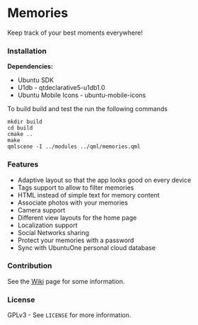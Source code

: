 # Memories #

Keep track of your best moments everywhere!

### Installation ###

**Dependencies:**

 * Ubuntu SDK
 * U1db - qtdeclarative5-u1db1.0
 * Ubuntu Mobile Icons - ubuntu-mobile-icons

To build build and test the run the following commands
    
    mkdir build
    cd build
    cmake ..
    make
    qmlscene -I ../modules ../qml/memories.qml

### Features ###
 
 * Adaptive layout so that the app looks good on every device
 * Tags support to allow to filter memories
 * HTML instead of simple text for memory content
 * Associate photos with your memories
 * Camera support
 * Different view layouts for the home page
 * Localization support
 * Social Networks sharing
 * Protect your memories with a password
 * Sync with UbuntuOne personal cloud database

### Contribution ###

See the [Wiki](https://github.com/Mefrio/Memories/wiki) page for some information.

### License ###

GPLv3 - See `LICENSE` for more information.
